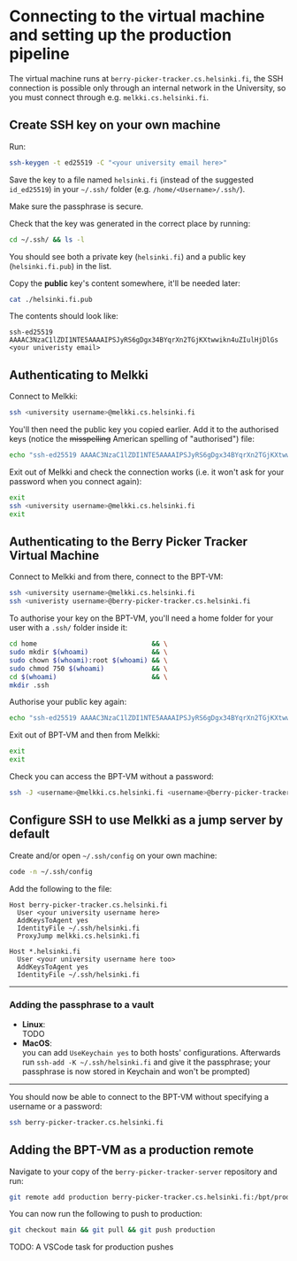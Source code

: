 # Connecting to the virtual machine and setting up the production pipeline

The virtual machine runs at `berry-picker-tracker.cs.helsinki.fi`, the SSH connection is possible only through an internal network in the University, so you must connect through e.g. `melkki.cs.helsinki.fi`.

## Create SSH key on your own machine

Run:

```bash
ssh-keygen -t ed25519 -C "<your university email here>"
```

Save the key to a file named `helsinki.fi` (instead of the suggested `id_ed25519`) in your `~/.ssh/` folder (e.g. `/home/<Username>/.ssh/`).

Make sure the passphrase is secure.

Check that the key was generated in the correct place by running:

```bash
cd ~/.ssh/ && ls -l
```

You should see both a private key (`helsinki.fi`) and a public key (`helsinki.fi.pub`) in the list.

Copy the **public** key's content somewhere, it'll be needed later:

```bash
cat ./helsinki.fi.pub
```

The contents should look like:

```
ssh-ed25519 AAAAC3NzaC1lZDI1NTE5AAAAIPSJyRS6gDgx34BYqrXn2TGjKXtwwikn4uZIulHjDlGs <your univeristy email>
```

## Authenticating to Melkki

Connect to Melkki:

```bash
ssh <university username>@melkki.cs.helsinki.fi
```

You'll then need the public key you copied earlier. Add it to the authorised keys (notice the ~~misspelling~~ American spelling of "authorised") file:

```bash
echo "ssh-ed25519 AAAAC3NzaC1lZDI1NTE5AAAAIPSJyRS6gDgx34BYqrXn2TGjKXtwwikn4uZIulHjDlGs your.name@the.university.fi" >> ~/.ssh/authorized_keys
```

Exit out of Melkki and check the connection works (i.e. it won't ask for your password when you connect again):

```bash
exit
ssh <university username>@melkki.cs.helsinki.fi
exit
```

## Authenticating to the Berry Picker Tracker Virtual Machine

Connect to Melkki and from there, connect to the BPT-VM:

```bash
ssh <university username>@melkki.cs.helsinki.fi
ssh <univeristy username>@berry-picker-tracker.cs.helsinki.fi
```


To authorise your key on the BPT-VM, you'll need a home folder for your user with a `.ssh/` folder inside it:

```bash
cd home                             && \
sudo mkdir $(whoami)                && \
sudo chown $(whoami):root $(whoami) && \
sudo chmod 750 $(whoami)            && \
cd $(whoami)                        && \
mkdir .ssh
```

Authorise your public key again:

```bash
echo "ssh-ed25519 AAAAC3NzaC1lZDI1NTE5AAAAIPSJyRS6gDgx34BYqrXn2TGjKXtwwikn4uZIulHjDlGs your.name@the.university.fi" >> ~/.ssh/authorized_keys
```

Exit out of BPT-VM and then from Melkki:

```bash
exit
exit
```

Check you can access the BPT-VM without a password:

```bash
ssh -J <username>@melkki.cs.helsinki.fi <username>@berry-picker-tracker.cs.helsinki.fi
```

## Configure SSH to use Melkki as a jump server by default

Create and/or open `~/.ssh/config` on your own machine:

```bash
code -n ~/.ssh/config
```

Add the following to the file:

```
Host berry-picker-tracker.cs.helsinki.fi
  User <your university username here>
  AddKeysToAgent yes
  IdentityFile ~/.ssh/helsinki.fi
  ProxyJump melkki.cs.helsinki.fi

Host *.helsinki.fi
  User <your university username here too>
  AddKeysToAgent yes
  IdentityFile ~/.ssh/helsinki.fi
```

---

### Adding the passphrase to a vault

- **Linux**:  
  TODO
- **MacOS**:  
  you can add `UseKeychain yes` to both hosts' configurations. Afterwards run `ssh-add -K ~/.ssh/helsinki.fi` and give it the passphrase; your passphrase is now stored in Keychain and won't be prompted)

---

You should now be able to connect to the BPT-VM without specifying a username or a password:

```bash
ssh berry-picker-tracker.cs.helsinki.fi
```

## Adding the BPT-VM as a production remote

Navigate to your copy of the `berry-picker-tracker-server` repository and run:

```bash
git remote add production berry-picker-tracker.cs.helsinki.fi:/bpt/production.git
```

You can now run the following to push to production:

```bash
git checkout main && git pull && git push production
```

TODO: A VSCode task for production pushes
